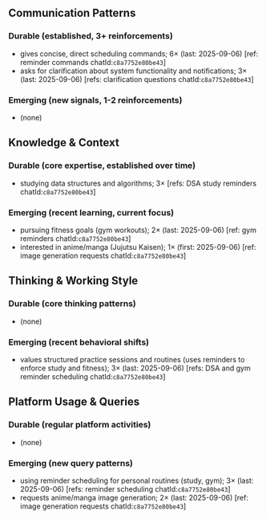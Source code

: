 ## Communication Patterns
### Durable (established, 3+ reinforcements)
- gives concise, direct scheduling commands; 6× (last: 2025-09-06) [ref: reminder commands chatId:`c8a7752e80be43`]
- asks for clarification about system functionality and notifications; 3× (last: 2025-09-06) [refs: clarification questions chatId:`c8a7752e80be43`]

### Emerging (new signals, 1-2 reinforcements)
- (none)

## Knowledge & Context
### Durable (core expertise, established over time)
- studying data structures and algorithms; 3× [refs: DSA study reminders chatId:`c8a7752e80be43`]

### Emerging (recent learning, current focus)
- pursuing fitness goals (gym workouts); 2× (last: 2025-09-06) [ref: gym reminders chatId:`c8a7752e80be43`]
- interested in anime/manga (Jujutsu Kaisen); 1× (first: 2025-09-06) [ref: image generation requests chatId:`c8a7752e80be43`]

## Thinking & Working Style
### Durable (core thinking patterns)
- (none)

### Emerging (recent behavioral shifts)
- values structured practice sessions and routines (uses reminders to enforce study and fitness); 3× (last: 2025-09-06) [refs: DSA and gym reminder scheduling chatId:`c8a7752e80be43`]

## Platform Usage & Queries
### Durable (regular platform activities)
- (none)

### Emerging (new query patterns)
- using reminder scheduling for personal routines (study, gym); 3× (last: 2025-09-06) [refs: reminder scheduling chatId:`c8a7752e80be43`]
- requests anime/manga image generation; 2× (last: 2025-09-06) [ref: image generation requests chatId:`c8a7752e80be43`]
